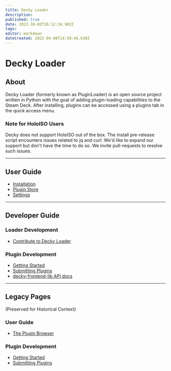 ```yaml
---
title: Decky Loader
description: 
published: true
date: 2022-10-02T16:12:34.902Z
tags: 
editor: markdown
dateCreated: 2022-04-08T14:58:44.638Z
---
```


# Decky Loader

## About
Decky Loader (formerly known as PluginLoader) is an open source project written in Python with the goal of adding plugin-loading capabilities to the Steam Deck. After installing, plugins can be accessed using a plugins tab in the quick access menu.

### Note for HoloISO Users

Decky does not support HoloISO out of the box.
The install pre-release script encounters issues related to jq and curl.
We'd like to expand our support but don't have the time to do so. We invite pull-requests to resolve such issues.

---

## User Guide
- [Installation](/en/user-guide/install)
- [Plugin Store](/en/user-guide/plugin-store)
- [Settings](/en/user-guide/settings)

---

## Developer Guide

### Loader Development
- [Contribute to Decky Loader](/en/loader-dev/development)

### Plugin Development
- [Getting Started](/en/plugin-dev/getting-started)
- [Submitting Plugins](/en/plugin-dev/submitting-plugins)
- [decky-frontend-lib API docs](/en/api-docs/decky-frontend-lib/README.md)

--- 

## Legacy Pages
(Preserved for Historical Context)

### User Guide
- [The Plugin Browser](/en/user-guide-legacy/plugin-browser)

### Plugin Development
- [Getting Started](/en/plugin-dev-legacy/getting-started)
- [Submitting Plugins](/en/plugin-dev-legacy/submitting-plugins)
